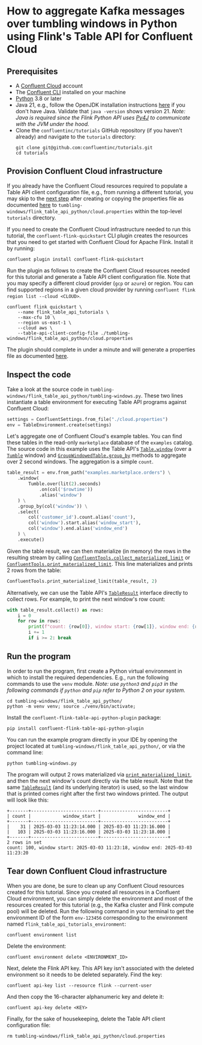 <!-- title: How to aggregate Kafka messages over tumbling windows in Python using Flink's Table API for Confluent Cloud -->
<!-- description: In this tutorial, learn how to aggregate Kafka messages over tumbling windows in Python using Flink's Table API for Confluent Cloud, with step-by-step instructions and supporting code. -->

# How to aggregate Kafka messages over tumbling windows in Python using Flink's Table API for Confluent Cloud

## Prerequisites

* A [Confluent Cloud](https://confluent.cloud/signup) account
* The [Confluent CLI](https://docs.confluent.io/confluent-cli/current/install.html) installed on your machine
* [Python](https://www.python.org/downloads/) 3.8 or later
* Java 21, e.g., follow the OpenJDK installation instructions [here](https://openjdk.org/install/) if you don't have Java. Validate that `java -version` shows version 21. _Note: Java is required since the Flink Python API uses [Py4J](https://www.py4j.org/) to communicate with the JVM under the hood._
* Clone the `confluentinc/tutorials` GitHub repository (if you haven't already) and navigate to the `tutorials` directory:
    ```shell
    git clone git@github.com:confluentinc/tutorials.git
    cd tutorials
    ```

## Provision Confluent Cloud infrastructure

If you already have the Confluent Cloud resources required to populate a Table API client configuration file, e.g., from running a different tutorial, you may skip to the [next step](#inspect-the-code) after creating or copying the properties file as documented [here](https://docs.confluent.io/cloud/current/flink/reference/table-api.html#properties-file) to `tumbling-windows/flink_table_api_python/cloud.properties` within the top-level `tutorials` directory.

If you need to create the Confluent Cloud infrastructure needed to run this tutorial, the `confluent-flink-quickstart` CLI plugin creates the resources that you need to get started with Confluent Cloud for Apache Flink. Install it by running:

```shell
confluent plugin install confluent-flink-quickstart
```

Run the plugin as follows to create the Confluent Cloud resources needed for this tutorial and generate a Table API client configuration file. Note that you may specify a different cloud provider (`gcp` or `azure`) or region. You can find supported regions in a given cloud provider by running `confluent flink region list --cloud <CLOUD>`.

```shell
confluent flink quickstart \
    --name flink_table_api_tutorials \
    --max-cfu 10 \
    --region us-east-1 \
    --cloud aws \
    --table-api-client-config-file ./tumbling-windows/flink_table_api_python/cloud.properties
```

The plugin should complete in under a minute and will generate a properties file as documented [here](https://docs.confluent.io/cloud/current/flink/reference/table-api.html#properties-file).

## Inspect the code

Take a look at the source code in `tumbling-windows/flink_table_api_python/tumbling-windows.py`. These two lines instantiate a table environment for executing Table API programs against Confluent Cloud:

```python
settings = ConfluentSettings.from_file("./cloud.properties")
env = TableEnvironment.create(settings)
```

Let's aggregate one of Confluent Cloud's example tables. You can find these tables in the read-only `marketplace` database of the `examples` catalog. The source code in this example uses the Table API's [`Table.window`](https://nightlies.apache.org/flink/flink-docs-stable/api/python/reference/pyflink.table/api/pyflink.table.Table.window.html#pyflink.table.Table.window) (over a [`Tumble`](https://nightlies.apache.org/flink/flink-docs-stable/api/python/reference/pyflink.table/window.html#tumble-window) window) and [`GroupWindowedTable.group_by`](https://nightlies.apache.org/flink/flink-docs-stable/api/python/reference/pyflink.table/api/pyflink.table.GroupWindowedTable.group_by.html#pyflink.table.GroupWindowedTable.group_by) methods to aggregate over 2 second windows. The aggregation is a simple `count`.

```python
table_result = env.from_path("examples.marketplace.orders") \
    .window(
        Tumble.over(lit(2).seconds)
            .on(col('$rowtime'))
            .alias('window')
    ) \
    .group_by(col('window')) \
    .select(
        col('customer_id').count.alias('count'),
        col('window').start.alias('window_start'),
        col('window').end.alias('window_end')
    ) \
    .execute()
```

Given the table result, we can then materialize (in memory) the rows in the resulting stream by calling [`ConfluentTools.collect_materialized_limit`](https://docs.confluent.io/cloud/current/flink/reference/table-api.html#confluenttools-collect-materialized-and-confluenttools-print-materialized) or [`ConfluentTools.print_materialized_limit`](https://docs.confluent.io/cloud/current/flink/reference/table-api.html#confluenttools-collect-materialized-and-confluenttools-print-materialized). This line materializes and prints 2 rows from the table:

```python
ConfluentTools.print_materialized_limit(table_result, 2)
```

Alternatively, we can use the Table API's [`TableResult`](https://nightlies.apache.org/flink/flink-docs-stable/api/python/reference/pyflink.table/statement_set.html#tableresult) interface directly to collect rows. For example, to print the next window's row count:

```python
with table_result.collect() as rows:
    i = 0
    for row in rows:
        print(f"count: {row[0]}, window start: {row[1]}, window end: {row[2]}")
        i += 1
        if i >= 2: break
```

## Run the program

In order to run the program, first create a Python virtual environment in which to install the required dependencies. E.g., run the following commands to use the `venv` module. _Note: use `python3` and `pip3` in the following commands if `python` and `pip` refer to Python 2 on your system._

```shell
cd tumbling-windows/flink_table_api_python/
python -m venv venv; source ./venv/bin/activate;
```

Install the `confluent-flink-table-api-python-plugin` package:

```shell
pip install confluent-flink-table-api-python-plugin
```

You can run the example program directly in your IDE by opening the project located at `tumbling-windows/flink_table_api_python/`, or via the command line:

```shell
python tumbling-windows.py
```

The program will output 2 rows materialized via [`print_materialized_limit`](https://docs.confluent.io/cloud/current/flink/reference/table-api.html#confluenttools-collect-materialized-and-confluenttools-print-materialized), and then the next window's count directly via the table result. Note that the same [`TableResult`](https://nightlies.apache.org/flink/flink-docs-stable/api/python/reference/pyflink.table/statement_set.html#tableresult) (and its underlying iterator) is used, so the last window that is printed comes right after the first two windows printed. The output will look like this:

```noformat
+-------+-------------------------+-------------------------+
| count |            window_start |              window_end |
+-------+-------------------------+-------------------------+
|    31 | 2025-03-03 11:23:14.000 | 2025-03-03 11:23:16.000 |
|   103 | 2025-03-03 11:23:16.000 | 2025-03-03 11:23:18.000 |
+-------+-------------------------+-------------------------+
2 rows in set
count: 100, window start: 2025-03-03 11:23:18, window end: 2025-03-03 11:23:20
```

## Tear down Confluent Cloud infrastructure

When you are done, be sure to clean up any Confluent Cloud resources created for this tutorial. Since you created all resources in a Confluent Cloud environment, you can simply delete the environment and most of the resources created for this tutorial (e.g., the Kafka cluster and Flink compute pool) will be deleted. Run the following command in your terminal to get the environment ID of the form `env-123456` corresponding to the environment named `flink_table_api_tutorials_environment`:

```shell
confluent environment list
```

Delete the environment:

```shell
confluent environment delete <ENVIRONMENT_ID>
```

Next, delete the Flink API key. This API key isn't associated with the deleted environment so it needs to be deleted separately. Find the key:

```shell
confluent api-key list --resource flink --current-user
```

And then copy the 16-character alphanumeric key and delete it:
```shell
confluent api-key delete <KEY>
```

Finally, for the sake of housekeeping, delete the Table API client configuration file:

```shell
rm tumbling-windows/flink_table_api_python/cloud.properties
```
